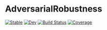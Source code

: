 # AdversarialRobustness

[![Stable](https://img.shields.io/badge/docs-stable-blue.svg)](https://JuliaTrustworthyAI.github.io/AdversarialRobustness.jl/stable/)
[![Dev](https://img.shields.io/badge/docs-dev-blue.svg)](https://JuliaTrustworthyAI.github.io/AdversarialRobustness.jl/dev/)
[![Build Status](https://github.com/JuliaTrustworthyAI/AdversarialRobustness.jl/actions/workflows/CI.yml/badge.svg?branch=master)](https://github.com/JuliaTrustworthyAI/AdversarialRobustness.jl/actions/workflows/CI.yml?query=branch%3Amaster)
[![Coverage](https://codecov.io/gh/JuliaTrustworthyAI/AdversarialRobustness.jl/branch/master/graph/badge.svg)](https://codecov.io/gh/JuliaTrustworthyAI/AdversarialRobustness.jl)
